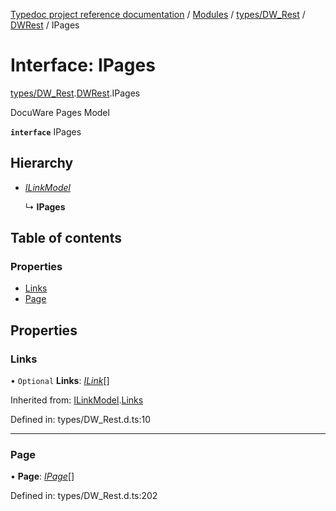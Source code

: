 [Typedoc project reference documentation](../README.md) / [Modules](../modules.md) / [types/DW_Rest](../modules/types_dw_rest.md) / [DWRest](../modules/types_dw_rest.dwrest.md) / IPages

# Interface: IPages

[types/DW_Rest](../modules/types_dw_rest.md).[DWRest](../modules/types_dw_rest.dwrest.md).IPages

DocuWare Pages Model

**`interface`** IPages

## Hierarchy

* [*ILinkModel*](types_dw_rest.dwrest.ilinkmodel.md)

  ↳ **IPages**

## Table of contents

### Properties

- [Links](types_dw_rest.dwrest.ipages.md#links)
- [Page](types_dw_rest.dwrest.ipages.md#page)

## Properties

### Links

• `Optional` **Links**: [*ILink*](types_dw_rest.dwrest.ilink.md)[]

Inherited from: [ILinkModel](types_dw_rest.dwrest.ilinkmodel.md).[Links](types_dw_rest.dwrest.ilinkmodel.md#links)

Defined in: types/DW_Rest.d.ts:10

___

### Page

• **Page**: [*IPage*](types_dw_rest.dwrest.ipage.md)[]

Defined in: types/DW_Rest.d.ts:202
